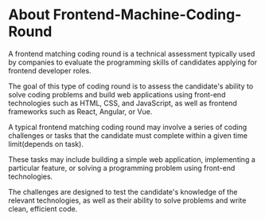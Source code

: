 # About Frontend-Machine-Coding-Round
A frontend matching coding round is a technical assessment typically used by companies to evaluate the programming skills of candidates applying for frontend developer roles.

The goal of this type of coding round is to assess the candidate's ability to solve coding problems and build web applications using front-end technologies such as HTML, CSS, and JavaScript, as well as frontend frameworks such as React, Angular, or Vue.

A typical frontend matching coding round may involve a series of coding challenges or tasks that the candidate must complete within a given time limit(depends on task). 

These tasks may include building a simple web application, implementing a particular feature, or solving a programming problem using front-end technologies. 

The challenges are designed to test the candidate's knowledge of the relevant technologies, as well as their ability to solve problems and write clean, efficient code.